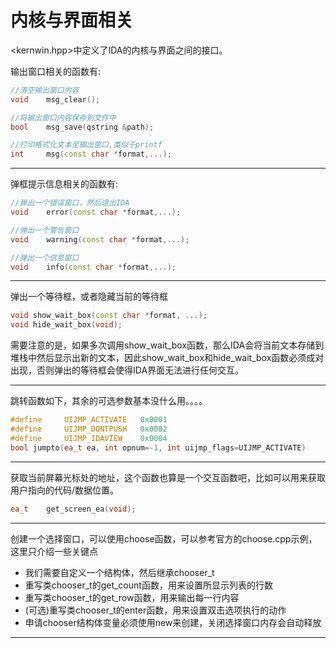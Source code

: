 # 内核与界面相关

<kernwin.hpp>中定义了IDA的内核与界面之间的接口。



输出窗口相关的函数有:

```c++
//清空输出窗口内容
void	msg_clear();

//将输出窗口内容保存到文件中
bool	msg_save(qstring &path);

//打印格式化文本至输出窗口,类似于printf
int 	msg(const char *format,...);
```

------

弹框提示信息相关的函数有:

```c++
//弹出一个错误窗口，然后退出IDA
void 	error(const char *format,...);

//弹出一个警告窗口
void 	warning(const char *format,...);

//弹出一个信息窗口
void 	info(const char *format,...);
```

------

弹出一个等待框，或者隐藏当前的等待框

```c++
void show_wait_box(const char *format, ...);
void hide_wait_box(void);
```

需要注意的是，如果多次调用show_wait_box函数，那么IDA会将当前文本存储到堆栈中然后显示出新的文本，因此show_wait_box和hide_wait_box函数必须成对出现，否则弹出的等待框会使得IDA界面无法进行任何交互。

------

跳转函数如下，其余的可选参数基本没什么用。。。。

```c++
#define 	UIJMP_ACTIVATE   0x0001
#define 	UIJMP_DONTPUSH   0x0002
#define 	UIJMP_IDAVIEW    0x0004
bool jumpto(ea_t ea, int opnum=-1, int uijmp_flags=UIJMP_ACTIVATE)
```

------

获取当前屏幕光标处的地址，这个函数也算是一个交互函数吧，比如可以用来获取用户指向的代码/数据位置。

```c++
ea_t 	get_screen_ea(void);
```

------

创建一个选择窗口，可以使用choose函数，可以参考官方的choose.cpp示例，这里只介绍一些关键点

- 我们需要自定义一个结构体，然后继承chooser_t
- 重写类chooser_t的get_count函数，用来设置所显示列表的行数
- 重写类chooser_t的get_row函数，用来输出每一行内容
- (可选)重写类chooser_t的enter函数，用来设置双击选项执行的动作
- 申请chooser结构体变量必须使用new来创建，关闭选择窗口内存会自动释放

------


